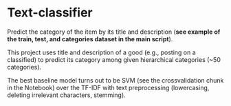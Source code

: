 # Text-classifier
Predict the category of the item by its title and description (**see example of the train, test, and categories dataset in the main script**).

This project uses title and description of a good (e.g., posting on a classified) to predict its category among given hierarchical categories (~50 categories).

The best baseline model turns out to be SVM (see the crossvalidation chunk in the Notebook) over the TF-IDF with text preprocessing (lowercasing, deleting irrelevant characters, stemming).


